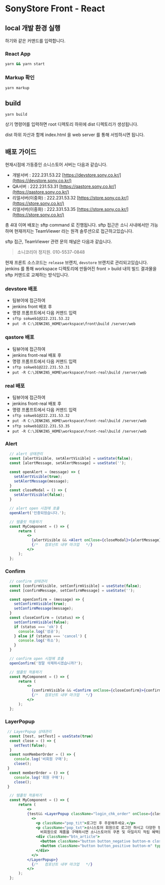 # SonyStore Front - React

## local 개발 환경 실행

하기와 같은 커맨드를 입력합니다.

### React App

```zsh
yarn && yarn start
```

### Markup 확인

```
yarn markup
```

## build

```
yarn build
```

상기 명령어를 입력하면 root 디렉토리 하위에 dist 디렉토리가 생성됩니다.

dist 하위 자산과 함께 index.html 을 web server 를 통해 서빙하시면 됩니다. 

## 배포 가이드

현재시점에 가동중인 소니스토어 서버는 다음과 같습니다.

* 개발서버 : 222.231.53.22 [https://devstore.sony.co.kr/](https://devstore.sony.co.kr/)
* QA서버 : 222.231.53.31 [https://qastore.sony.co.kr/](https://qastore.sony.co.kr/)
* 리얼서버(이중화) : 222.231.53.32 [https://store.sony.co.kr/](https://store.sony.co.kr/)
* 리얼서버(이중화) : 222.331.53.35 [https://store.sony.co.kr/](https://store.sony.co.kr/)

총 4대 이며 배포는 sftp command 로 진행됩니다.
sftp 접근은 소니 사내에서만 가능하며 현재까지는 TeamViewer 라는 원격 솔루션으로 접근하고있습니다.

sftp 접근, TeamViewer 관련 문의 채널은 다음과 같습니다.

> 소니코리아 정지원. 010-5537-0848

현재 프론트 소스코드는 `release` 브랜치, `devstore` 브랜치로 관리되고있습니다.
jenkins 를 통해 workspace 디렉토리에 만들어진 front > build 내의 빌드 결과물을 sftp 커맨드로 교체하는 방식입니다.

### devstore 배포

* 팀뷰어에 접근하여
* jenkins front 배포 후
* 명령 프롬프트에서 다음 커맨드 입력
* `sftp sokweb1@222.231.53.22`
* `put -R C:\JENKINS_HOME\workspace\front\build /server/web`

### qastore 배포

* 팀뷰어에 접근하여
* jenkins front-real 배포 후
* 명령 프롬프트에서 다음 커맨드 입력
* `sftp sokweb1@222.231.53.31`
* `put -R C:\JENKINS_HOME\workspace\front-real\build /server/web`

### real 배포

* 팀뷰어에 접근하여
* jenkins front-real 배포 후
* 명령 프롬프트에서 다음 커맨드 입력
* `sftp sokweb1@222.231.53.32`
* `put -R C:\JENKINS_HOME\workspace\front-real\build /server/web`
* `sftp sokweb1@222.231.53.35`
* `put -R C:\JENKINS_HOME\workspace\front-real\build /server/web`

### Alert

```jsx
  // alert 상태관리
  const [alertVisible, setAlertVisible] = useState(false);
  const [alertMessage, setAlertMessage] = useState('');

  const openAlert = (message) => {
    setAlertVisible(true);
    setAlertMessage(message);
  }
  const closeModal = () => {
    setAlertVisible(false);
  }

  // alert open 시점에 호출
  openAlert('인증되었습니다.');

  // 템플릿 적용하기  
  const MyComponent = () => {
      return (
          <>
            {alertVisible && <Alert onClose={closeModal}>{alertMessage}</Alert>}
            {/*   컴포넌트 내부 마크업   */}
          </>
      );
  };
```

### Confirm

```jsx
  // confirm 상태관리
  const [confirmVisible, setConfirmVisible] = useState(false);
  const [confirmMessage, setConfirmMessage] = useState('');

  const openConfirm = (message) => {
    setConfirmVisible(true);
    setConfirmMessage(message);
  }
  const closeConfirm = (status) => {
    setConfirmVisible(false);
    if (status === 'ok') {
      console.log('성공');
    } else if (status === 'cancel') {
      console.log('취소');
    }
  }

  // confirm open 시점에 호출
  openConfirm('정말 삭제하시겠습니까?');

  // 템플릿 적용하기  
  const MyComponent = () => {
      return (
          <>
            {confirmVisible && <Confirm onClose={closeConfirm}>{confirmMessage}</Confirm>}
            {/*   컴포넌트 내부 마크업   */}
          </>
      );
  };
```

### LayerPopup

```jsx
 // LayerPopup 상태관리
  const [test, setTest] = useState(true)
  const close = () => {
    setTest(false);
  }
  const nonMemberOrder = () => {
    console.log('비회원 구매');
    close();
 }
  const memberOrder = () => {
    console.log('회원 구매');
    close();
 }

  // 템플릿 적용하기  
  const MyComponent = () => {
      return (
          <>
          {test&& <LayerPopup className="login_chk_order" onClose={close}>
            <>
              <p className="pop_tit">로그인 후 주문해주세요.</p>
              <p className="pop_txt">소니스토어 회원으로 로그인 하시고 다양한 멤버십 혜택을 누리세요!
                비회원으로 제품을 구매하시면 소니스토어의 쿠폰 및 마일리지 적립 혜택을 받으실 수 없습니다. </p>
              <div className="btn_article">
                <button className="button button_negative button-m closed" type="button" onClick={nonMemberOrder}>비회원 구매</button>
                <button className="button button_positive button-m" type="button" onClick={memberOrder}>회원 구매</button>
              </div>
            </>
          </LayerPopup>}
            {/*   컴포넌트 내부 마크업   */}
          </>
      );
  };
```